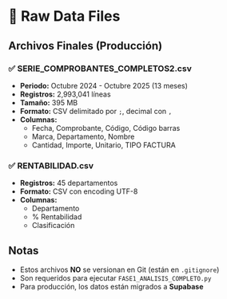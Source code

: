 # 📄 Raw Data Files

## Archivos Finales (Producción)

### ✅ SERIE_COMPROBANTES_COMPLETOS2.csv
- **Periodo:** Octubre 2024 - Octubre 2025 (13 meses)
- **Registros:** 2,993,041 líneas
- **Tamaño:** 395 MB
- **Formato:** CSV delimitado por `;`, decimal con `,`
- **Columnas:**
  - Fecha, Comprobante, Código, Código barras
  - Marca, Departamento, Nombre
  - Cantidad, Importe, Unitario, TIPO FACTURA

### ✅ RENTABILIDAD.csv
- **Registros:** 45 departamentos
- **Formato:** CSV con encoding UTF-8
- **Columnas:**
  - Departamento
  - % Rentabilidad
  - Clasificación

## Notas

- Estos archivos **NO** se versionan en Git (están en `.gitignore`)
- Son requeridos para ejecutar `FASE1_ANALISIS_COMPLETO.py`
- Para producción, los datos están migrados a **Supabase**
